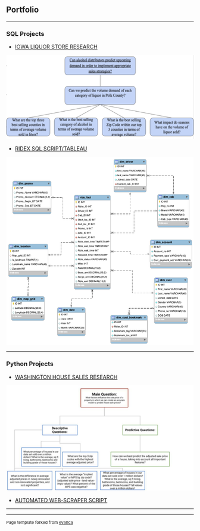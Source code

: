 ## Portfolio

---

### SQL Projects

- [IOWA LIQUOR STORE RESEARCH](/sample_page)
<img src="/images/Picture_iowaLiquorStore.PNG?raw=true"/>


- [RIDEX SQL SCRIPT/TABLEAU](/pdf/sample_presentation.pdf)
<img src="/images/ridex.PNG?raw=true"/>

---


### Python Projects

- [WASHINGTON HOUSE SALES RESEARCH](http://example.com/)
<img src="/images/Picture_HouseSales.PNG?raw=true"/>

- [AUTOMATED WEB-SCRAPER SCRIPT ](http://example.com/)



---




---
<p style="font-size:11px">Page template forked from <a href="https://github.com/evanca/quick-portfolio">evanca</a></p>
<!-- Remove above link if you don't want to attibute -->

